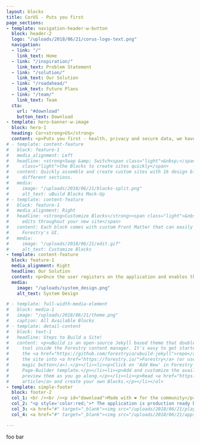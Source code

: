 ```yaml
---
layout: blocks
title: CorUS - Puts you first
page_sections:
- template: navigation-header-w-button
  block: header-2
  logo: "/uploads/2018/06/21/corus-logo-text.png"
  navigation:
  - link: "/"
    link_text: Home
  - link: "/inspiration/"
    link_text: Problem Statement
  - link: "/solution/"
    link_text: Our Solution
  - link: "/roadahead/"
    link_text: Future Plans
  - link: "/team/"
    link_text: Team
  cta:
    url: "#download"
    button_text: Download
- template: hero-banner-w-image
  block: hero-1
  heading: Cor<strong>US</strong>
  content: <p>Puts you first - health, privacy and secure data, we have it all. We'll keep you informed and safeguarded in the case of COVID-19 positive contact. Let's be certain of the uncertainties together.</p>
# - template: content-feature
#   block: feature-1
#   media_alignment: Left
#   headline: <strong>Swap &amp; Switch<span class="light">&nbsp;</span></strong><span
#     class="light">the Blocks to create sites quickly</span>
#   content: Quickly assemble and create custom sites with 16 design blocks for seven
#     different sections.
#   media:
#     image: "/uploads/2018/06/21/blocks-split.png"
#     alt_text: uBuild Blocks Mock-Up
# - template: content-feature
#   block: feature-1
#   media_alignment: Right
#   headline: <strong>Customize Blocks</strong><span class="light">&nbsp;to make quick
#     edits throughout your new site</span>
#   content: Each block comes with custom Front Matter that can easily be edited in
#     Forestry's UI.
#   media:
#     image: "/uploads/2018/06/21/edit.gif"
#     alt_text: Customize Blocks
- template: content-feature
  block: feature-1
  media_alignment: Right
  headline: Our Solution
  content: <p>Once the user registers on the application and enables the Bluetooth, the app scans for nearby Bluetooth devices and keeps a log of their Bluetooth mac in the user's mobile device. The app keeps a log of the last 21 days. In the meantime, if a user goes for a COVID-19 test and the results are positive. They have an option to mark themselves as positive on the app. Once, the user marks itself positive, the regulatory body using the application will verify whether that person is providing the correct information. <strong>After the information is verified</strong>, push notifications are sent to all the mac's who were in his close proximity of the user (i.e. within 2 meters). The simple and minimalistic interface also ensures ease of access and usage for all age brackets of users.</p><br /><p>We take advantage of the fact that all the COVID-19 tests are recorded in the world and the verification is easier. Verification is a must as the spread of misinformation is as harmful as the diseases.</p><br /><p>Once we have enough users who have marked themselves positive, we will highlight the positive zones on the map so that people can take precautions accordingly.</p>
  media:
    image: "/uploads/system_design.png"
    alt_text: System Design

# - template: full-width-media-element
#   block: media-1
#   image: "/uploads/2018/06/21/theme.png"
#   caption: All Available Blocks
# - template: detail-content
#   block: text-1
#   headline: Steps to Build a Site!
#   content: <p>uBuild is an open-source Jekyll based theme that doubles as a builder
#     tool inside the Forestry content manager. It's easy to get started!</p><ol><li><p>Fork
#     the <a href="https://github.com/forestryio/ubuild-jekyll">repo</a> and import
#     the site into <a href="https://forestry.io/">Forestry</a> (or use <a href="https://forestry.io/blog/ubuild-a-new-theme-for-static-sites-using-blocks#even-quicker-start">our
#     magic button</a>).</p></li><li><p>Click on 'Add New' in Forestry and select the
#     Page-Builder template.</p></li><li><p>Add and customize the available Blocks and
#     preview them as you go along.</p></li><li><p>Read <a href="https://forestry.io/blog/ubuild-a-new-theme-for-static-sites-using-blocks/">our
#     article</a> and create your own Blocks.</p></li></ol>
- template: simple-footer
  block: footer-2
  col_1: <br /><br /><p id="download">Made with ❤︎ for the community</p>
  col_2: "<p style='color:red;'>* The application is production ready but it can't go live without a tie up with regulatory body</p>"
  col_3: <a href="#" target="_blank"><img src="/uploads/2018/06/21/playstore.png" width="400" height="auto" alt="Play Store"></a>
  col_4: <a href="#" target="_blank"><img src="/uploads/2018/06/21/appstore.png" width="400" height="auto" alt="App Store"></a>

---
```

foo bar
